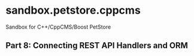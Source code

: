# sandbox.petstore.cppcms

Sandbox for C++/CppCMS/Boost PetStore

## Part 8: Connecting REST API Handlers and ORM
